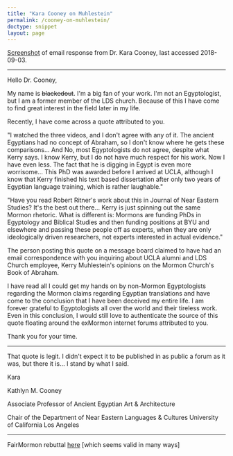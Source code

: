 ```yaml
---
title: "Kara Cooney on Muhlestein"
permalink: /cooney-on-muhlestein/
doctype: snippet
layout: page
---
```


[Screenshot](https://imgur.com/DydhCny) of email response from Dr. Kara Cooney, last accessed 2018-09-03.

---

Hello Dr. Cooney, 

My name is ~~blackedout~~.  I'm a big fan of your work.  I'm not an Egyptologist, but I am a former member of the LDS church.  Because of this I have come to find great interest in the field later in my life.

Recently, I have come across a quote attributed to you.

"I watched the three videos, and I don't agree with any of it. The ancient Egyptians had no concept of Abraham, so I don't know where he gets these comparisons… And No, most Egyptologists do not agree, despite what Kerry says. I know Kerry, but I do not have much respect for his work. Now I have even less. The fact that he is digging in Egypt is even more worrisome… This PhD was awarded before I arrived at UCLA, although I know that Kerry finished his text based dissertation after only two years of Egyptian language training, which is rather laughable."

"Have you read Robert Ritner's work about this in Journal of Near Eastern Studies? It's the best out there… Kerry is just spinning out the same Mormon rhetoric. What is different is: Mormons are funding PhDs in Egyptology and Biblical Studies and then funding positions at BYU and elsewhere and passing these people off as experts, when they are only ideologically driven researchers, not experts interested in actual evidence."

The person posting this quote on a message board claimed to have had an email correspondence with you inquiring about UCLA alumni and LDS Church employee, Kerry Muhlestein's opinions on the Mormon Church's Book of Abraham.  

I have read all I could get my hands on by non-Mormon Egyptologists regarding the Mormon claims regarding Egyptian translations and have come to the conclusion that I have been deceived my entire life. I am forever grateful to Egyptologists all over the world and their tireless work. Even in this conclusion, I would still love to authenticate the source of this quote floating around the exMormon internet forums attributed to you.

Thank you for your time.

---

That quote is legit. I didn't expect it to be published in as public
a forum as it was, but there it is... I stand by what I said.

Kara

Kathlyn M. Cooney

Associate Professor of Ancient Egyptian Art & Architecture

Chair of the Department of Near Eastern Languages & Cultures
University of California Los Angeles

---

FairMormon rebuttal [here](https://www.fairmormon.org/blog/2013/03/06/reverend-spalding-strikes-again-a-response-to-internet-criticism-of-kerry-muhlesteins-book-of-abraham-videos) [which seems valid in many ways]
